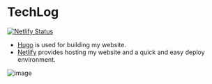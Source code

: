 # TechLog

[![Netlify Status](https://api.netlify.com/api/v1/badges/d43435e5-dcc8-417d-a834-4a5008d49e0f/deploy-status)](https://app.netlify.com/sites/shin-techlog/deploys)

- [Hugo](https://gohugo.io/) is used for building my website.
- [Netlify](https://www.netlify.com/) provides hosting my website and a quick and easy deploy environment.

![image](https://user-images.githubusercontent.com/57422625/155529150-197eee18-39c4-4ff2-a4b0-361084085041.png)
